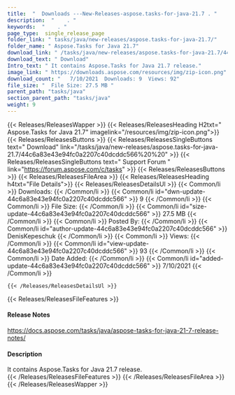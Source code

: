 ```yaml
---
title:  "  Downloads ---New-Releases-aspose.tasks-for-java-21.7 . " 
description:  "    . " 
keywords:  "    . " 
page_type:  single_release_page
folder_link: " tasks/java/new-releases/aspose.tasks-for-java-21.7/"
folder_name: " Aspose.Tasks for Java 21.7"
download_link: " /tasks/java/new-releases/aspose.tasks-for-java-21.7/44c6a83e43e94fc0a2207c40dcddc566"
download_text: " Download"
Intro_text: " It contains Aspose.Tasks for Java 21.7 release."
image_link: " https://downloads.aspose.com/resources/img/zip-icon.png"
download_count: "   7/10/2021  Downloads: 9  Views: 92"
file_size: "  File Size: 27.5 MB "
parent_path: "tasks/java"
section_parent_path: "tasks/java"
weight: 9 
---
```


{{< Releases/ReleasesWapper >}}
  {{< Releases/ReleasesHeading H2txt=" Aspose.Tasks for Java 21.7" imagelink="/resources/img/zip-icon.png">}}
  {{< Releases/ReleasesButtons >}}
    {{< Releases/ReleasesSingleButtons text=" Download" link="/tasks/java/new-releases/aspose.tasks-for-java-21.7/44c6a83e43e94fc0a2207c40dcddc566%20%20" >}}
    {{< Releases/ReleasesSingleButtons text=" Support Forum " link="https://forum.aspose.com/c/tasks" >}}
  {{< Releases/ReleasesButtons >}}
  {{< Releases/ReleasesFileArea >}}
    {{< Releases/ReleasesHeading h4txt="File Details">}}
    {{< Releases/ReleasesDetailsUl >}}
            {{< Common/li  >}} Downloads: {{< /Common/li >}} 
      {{< Common/li id="dwn-update-44c6a83e43e94fc0a2207c40dcddc566" >}} 9 {{< /Common/li >}} 
      {{< Common/li  >}} File Size: {{< /Common/li >}} 
      {{< Common/li id="size-update-44c6a83e43e94fc0a2207c40dcddc566" >}} 27.5 MB {{< /Common/li >}} 
      {{< Common/li  >}} Posted By: {{< /Common/li >}} 
      {{< Common/li id="author-update-44c6a83e43e94fc0a2207c40dcddc566" >}} DenisKepeschuk {{< /Common/li >}} 
      {{< Common/li  >}} Views: {{< /Common/li >}} 
      {{< Common/li id="view-update-44c6a83e43e94fc0a2207c40dcddc566" >}} 93 {{< /Common/li >}} 
      {{< Common/li  >}} Date Added: {{< /Common/li >}} 
      {{< Common/li id="added-update-44c6a83e43e94fc0a2207c40dcddc566" >}} 7/10/2021 {{< /Common/li >}} 

    {{< /Releases/ReleasesDetailsUl >}}

  {{< Releases/ReleasesFileFeatures >}}
      <h4>Release Notes</h4><div><a href="https://docs.aspose.com/tasks/java/aspose-tasks-for-java-21-7-release-notes/">https://docs.aspose.com/tasks/java/aspose-tasks-for-java-21-7-release-notes/</a></div><h4>Description</h4><div class="HTMLDescription">It contains Aspose.Tasks for Java 21.7 release.</div>
  {{< /Releases/ReleasesFileFeatures >}}
 {{< /Releases/ReleasesFileArea >}}
{{< /Releases/ReleasesWapper >}}


